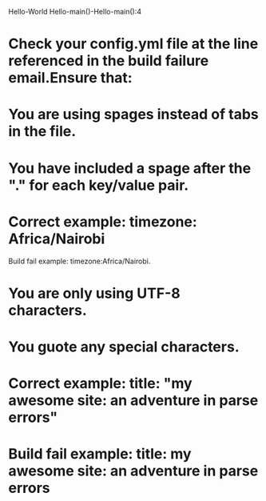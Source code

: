 Hello-World
Hello-main()-Hello-main():4
# Check your config.yml file at the line referenced in the build failure email.Ensure that:
# You are using spages instead of tabs in the file.
# You have included a spage after the "." for each key/value pair.
# Correct example: timezone: Africa/Nairobi
Build fail example: timezone:Africa/Nairobi.

# You are only using UTF-8 characters.
# You guote any special characters.
# Correct example: title: "my awesome site: an adventure in parse errors"
# Build fail example: title: my awesome site: an adventure in parse errors

